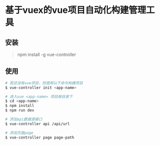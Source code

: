 # 基于vuex的vue项目自动化构建管理工具

## 安装

> npm install -g vue-controller

## 使用

``` bash
# 若还没有vue项目，则使用以下命令构建项目
$ vue-controller init <app-name>

# 进入vue <app-name> 项目根目录下
$ cd <app-name>
$ npm install
$ npm run dev

# 添加api数据源接口
$ vue-controller api /api/url

# 添加页面page
$ vue-controller page page-path
```
